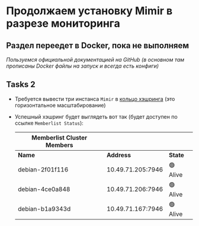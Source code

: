 # Продолжаем установку Mimir в разрезе мониторинга

## Раздел переедет в Docker, пока не выполняем

_Пользуемся официальной документацией на GitHub (в основном там прописаны Docker файлы на запуск и всегда есть конфиги)_

## Tasks 2

- Требуется вывести три инстанса `Mimir` в [кольцо хэшринга](https://grafana.com/docs/mimir/latest/references/architecture/hash-ring/) (это горизонтальное масштабирование)
- Успешный хэшринг будет выглядеть вот так (будет доступен по ссылке `Memberlist Status`):
    
    | Memberlist Cluster Members |               |        |
    |----------------------------|---------------|--------|
    | **Name**                   | **Address**   | **State** |
    | debian-2f01f116            | 10.49.71.205:7946 | 🟢 Alive  |
    | debian-4ce0a848            | 10.49.71.206:7946 | 🟢 Alive  |
    | debian-b1a9343d            | 10.49.71.167:7946 | 🟢 Alive  |
